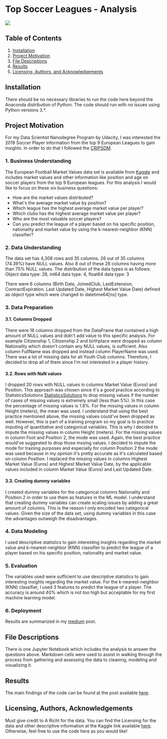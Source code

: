 # Top Soccer Leagues - Analysis 
![](https://images.vexels.com/media/users/3/132241/isolated/lists/0d413432a55194038d3266f8045868dd-soccer-player-silhouette-1.png)

## Table of Contents
1. [Installation](#Installation)
2. [Project Motivation](#Project)
3. [File Descriptions](#File)
4. [Results](#Results)
5. [Licensing, Authors, and Acknowledgements](#License)

## <a name="Installation"></a>Installation
There should be no necessary libraries to run the code here beyond the Anaconda distribution of Python. The code should run with no issues using Python versions 3.*.

## <a name="Project"></a>Project Motivation
For my Data Scientist Nanodegree Program by Udacity, I was interested the 2019 Soccer Player information from the top 9 European Leagues to gain insights. In order to do that I followed the  [CRIPSDM](http://www.datascience-pm.com/crisp-dm-2/ "CRISP-DM process").

### 1. Business Understanding
The European Football Market Values data set is available from [Kaggle](https://www.kaggle.com/aricht1995/european-football-market-values "Kaggle") and includes market values and other information like position and age on soccer players from the top 9 European leagues. For this analysis I would like to focus on these six business questions:

- How are the market values distributed?
- What's the average market value by position?
- Which league has the highest average market value per player?
- Which clubs has the highest average market value per player?
- Who are the most valuable soccer players?
- Can you predict the league of a player based on his specific position, nationality and market value by using the k-nearest-neighbor (KNN) classifier? 

### 2. Data Understanding
The data set has 4,308 rows and 35 columns. 26 out of 35 columns (74.39%) have NULL values. Also 8 out of these 26 columns having more than 75% NULL values. The distribution of the data types is as follows:
Object data type: 28, int64 data type: 4, float64 data type: 3

There were 6 columns (Birth Date, JoinedClub, LastExtension, ContractExpiration. Last Updated Date, Highest Market Value Date) defined as object type which were changed to datetime64[ns] type.

### 3. Data Preparation
#### 3.1. Columns Dropped
There were 18 columns dropped from the DataFrame that contained a high amount of NULL values and didn't add value to this specific analysis. For example Citizenship 1, Citizenship 2 and birthplace were dropped as column Nationality which doesn't contain any NULL values, is sufficient. Also column FullName was dropped and instead column PlayerName was used. There was a lot of missing data for all Youth Club columns. Therefore, I decided to drop all of them since I'm not interested in a player history.

#### 3.2. Rows with NaN values
I dropped 20 rows with NULL values in columns Market Value (Euros) and Position. 
This approach was chosen since it's a good practice according to StatisticsSolutions [StatisticsSolutions](https://medium.com/@antonio.f.bauer/europes-2019-20-soccer-season-is-almost-over-don-t-be-too-sad-and-check-out-these-interesting-e81f489847a4?source=friends_link&sk=86d25c1fc79f3cc987f6b32338614d5b "StatisticsSolutions") to drop missing values if the number of cases of missing values is extremely small (less than 5%). In this case the percentage of missing values is 1.8%.
For the missing values in column Height (meters), the mean was used. I understand that using the best practice mentioned above, the missing values could've been dropped as well. However, this is part of a training program so my goal is to practice imputing of quantitative and categorical variables. This is why I decided to impute the missing values in column Height (meters). For the missing values in column Foot and Position 2, the mode was used. Again, the best practice would've suggested to drop those mssing values. I decided to impute the mode for training purposes and especially for column Position 2 the mode was used because in my opinion it's pretty accurate as it's calculated based on column Position.
I replaced the missing values in columns Highest Market Value (Euros) and Highest Market Value Date, by the applicable values included in column Market Value (Euros) and Last Updated Date.

#### 3.3. Creating dummy variables
I created dummy variables for the categorical columns Nationality and Position 2 in order to use them as features in the ML model. I understand that creating dummy variables can create scaling issues by adding a great amount of columns. This is the reason I only encoded two categorical values. Given the size of the data set, using dummy variables in this case the advantages outweigh the disadvantages. 

### 4. Data Modeling
I used descriptive statistics to gain interesting insights regarding the market value and k-nearest-neighbor (KNN) classifier to predict the league of a player based on his specific position, nationality and market value.

### 5. Evaluation
The variables used were sufficient to use descriptive statistics to gain interesting insights regarding the market value. For the k-nearest-neighbor (KNN) classifier, I used 3 features to predict the league of a player. The accuracy is around 40% which is not too high but acceptable for my first machine learning model.

### 6. Deployment
Results are summarized in my [medium](https://medium.com/@antonio.f.bauer/europes-2019-20-soccer-season-is-almost-over-don-t-be-too-sad-and-check-out-these-interesting-e81f489847a4?source=friends_link&sk=86d25c1fc79f3cc987f6b32338614d5b "medium") post.

## <a name="File"></a>File Descriptions
There is one Jupyter Notebook which includes the analysis to answer the questions above. Markdown cells were used to assist in walking through the process from gathering and assessing the data to cleaning, modeling and visualizing it.

## <a name="Results"></a>Results
The main findings of the code can be found at the post available  [here](https://medium.com/@antonio.f.bauer/europes-2019-20-soccer-season-is-almost-over-don-t-be-too-sad-and-check-out-these-interesting-e81f489847a4?source=friends_link&sk=86d25c1fc79f3cc987f6b32338614d5b "here").

## <a name="License"></a>Licensing, Authors, Acknowledgements
Must give credit to A Richt for the data. You can find the Licensing for the data and other descriptive information at the Kaggle link available [here](https://www.kaggle.com/aricht1995/european-football-market-values "here"). Otherwise, feel free to use the code here as you would like!